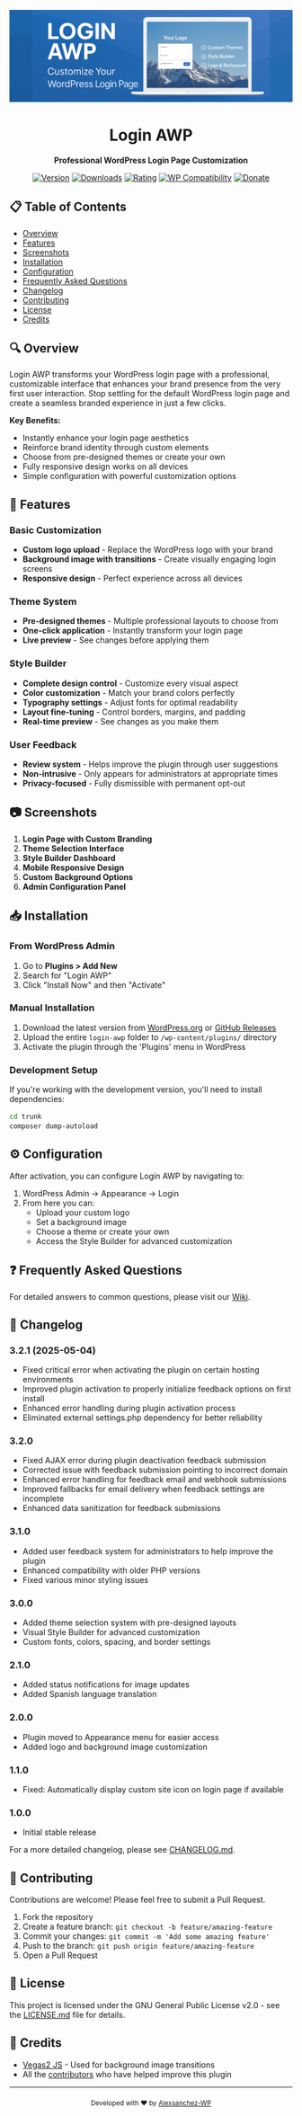 <p align="center">
  <img src="assets/banner-772x250.png" alt="Login AWP Logo"/>
</p>

<h1 align="center">Login AWP</h1>

<p align="center">
  <b>Professional WordPress Login Page Customization</b>
</p>

<p align="center">
  <a href="https://wordpress.org/plugins/login-awp/"><img src="https://img.shields.io/wordpress/plugin/v/login-awp.svg?label=version&style=flat-square" alt="Version"></a>
  <a href="https://wordpress.org/plugins/login-awp/"><img src="https://img.shields.io/wordpress/plugin/dt/login-awp.svg?label=downloads&style=flat-square" alt="Downloads"></a>
  <a href="https://wordpress.org/plugins/login-awp/"><img src="https://img.shields.io/wordpress/plugin/r/login-awp.svg?label=rating&style=flat-square" alt="Rating"></a>
  <a href="https://wordpress.org/plugins/login-awp/"><img src="https://img.shields.io/wordpress/plugin/wp-version/login-awp.svg?label=Compatible%20with%20WP&style=flat-square" alt="WP Compatibility"></a>
  <a href="https://www.paypal.com/donate/?hosted_button_id=32A55GWU7JKY4"><img src="https://img.shields.io/badge/Donate-PayPal-green.svg" alt="Donate"></a>
</p>

## 📋 Table of Contents

- [Overview](#-overview)
- [Features](#-features)
- [Screenshots](#-screenshots)
- [Installation](#-installation)
- [Configuration](#-configuration)
- [Frequently Asked Questions](#-frequently-asked-questions)
- [Changelog](#-changelog)
- [Contributing](#-contributing)
- [License](#-license)
- [Credits](#-credits)

## 🔍 Overview

Login AWP transforms your WordPress login page with a professional, customizable interface that enhances your brand presence from the very first user interaction. Stop settling for the default WordPress login page and create a seamless branded experience in just a few clicks.

**Key Benefits:**
- Instantly enhance your login page aesthetics
- Reinforce brand identity through custom elements
- Choose from pre-designed themes or create your own
- Fully responsive design works on all devices
- Simple configuration with powerful customization options

## 🚀 Features

### Basic Customization
- **Custom logo upload** - Replace the WordPress logo with your brand
- **Background image with transitions** - Create visually engaging login screens
- **Responsive design** - Perfect experience across all devices

### Theme System
- **Pre-designed themes** - Multiple professional layouts to choose from
- **One-click application** - Instantly transform your login page
- **Live preview** - See changes before applying them

### Style Builder
- **Complete design control** - Customize every visual aspect
- **Color customization** - Match your brand colors perfectly
- **Typography settings** - Adjust fonts for optimal readability
- **Layout fine-tuning** - Control borders, margins, and padding
- **Real-time preview** - See changes as you make them

### User Feedback
- **Review system** - Helps improve the plugin through user suggestions
- **Non-intrusive** - Only appears for administrators at appropriate times
- **Privacy-focused** - Fully dismissible with permanent opt-out

## 📷 Screenshots

1. **Login Page with Custom Branding**
2. **Theme Selection Interface**
3. **Style Builder Dashboard**
4. **Mobile Responsive Design**
5. **Custom Background Options**
6. **Admin Configuration Panel**

## 📥 Installation

### From WordPress Admin
1. Go to **Plugins > Add New**
2. Search for "Login AWP"
3. Click "Install Now" and then "Activate"

### Manual Installation
1. Download the latest version from [WordPress.org](https://wordpress.org/plugins/login-awp/) or [GitHub Releases](https://github.com/Alexsanchez-WP/Login-AWP_WordPress_Plugin/releases)
2. Upload the entire `login-awp` folder to `/wp-content/plugins/` directory
3. Activate the plugin through the 'Plugins' menu in WordPress

### Development Setup
If you're working with the development version, you'll need to install dependencies:

```sh
cd trunk
composer dump-autoload
```

## ⚙️ Configuration

After activation, you can configure Login AWP by navigating to:

1. WordPress Admin → Appearance → Login
2. From here you can:
   - Upload your custom logo
   - Set a background image
   - Choose a theme or create your own
   - Access the Style Builder for advanced customization

## ❓ Frequently Asked Questions

For detailed answers to common questions, please visit our [Wiki](https://github.com/Alexsanchez-WP/Login-AWP_WordPress_Plugin/wiki/Frequently-Asked-Questions).

## 📝 Changelog

### 3.2.1 (2025-05-04)
* Fixed critical error when activating the plugin on certain hosting environments
* Improved plugin activation to properly initialize feedback options on first install
* Enhanced error handling during plugin activation process
* Eliminated external settings.php dependency for better reliability

### 3.2.0
* Fixed AJAX error during plugin deactivation feedback submission
* Corrected issue with feedback submission pointing to incorrect domain
* Enhanced error handling for feedback email and webhook submissions
* Improved fallbacks for email delivery when feedback settings are incomplete
* Enhanced data sanitization for feedback submissions

### 3.1.0
* Added user feedback system for administrators to help improve the plugin
* Enhanced compatibility with older PHP versions
* Fixed various minor styling issues 

### 3.0.0
* Added theme selection system with pre-designed layouts
* Visual Style Builder for advanced customization
* Custom fonts, colors, spacing, and border settings

### 2.1.0
* Added status notifications for image updates
* Added Spanish language translation

### 2.0.0
* Plugin moved to Appearance menu for easier access
* Added logo and background image customization

### 1.1.0
* Fixed: Automatically display custom site icon on login page if available

### 1.0.0
* Initial stable release

For a more detailed changelog, please see [CHANGELOG.md](CHANGELOG.md).

## 👥 Contributing

Contributions are welcome! Please feel free to submit a Pull Request.

1. Fork the repository
2. Create a feature branch: `git checkout -b feature/amazing-feature`
3. Commit your changes: `git commit -m 'Add some amazing feature'`
4. Push to the branch: `git push origin feature/amazing-feature`
5. Open a Pull Request

## 📜 License

This project is licensed under the GNU General Public License v2.0 - see the [LICENSE.md](LICENSE.md) file for details.

## 🙏 Credits

- [Vegas2 JS](https://vegas.jaysalvat.com/) - Used for background image transitions
- All the [contributors](https://github.com/Alexsanchez-WP/Login-AWP_WordPress_Plugin/graphs/contributors) who have helped improve this plugin

---

<p align="center">
  <sub>Developed with ❤️ by <a href="https://github.com/Alexsanchez-WP">Alexsanchez-WP</a></sub>
</p>
